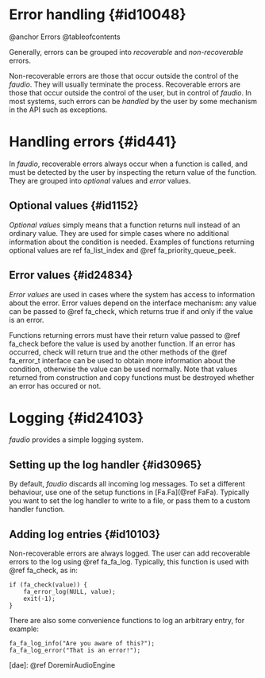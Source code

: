 
# Error handling {#id10048}

@anchor Errors
@tableofcontents

Generally, errors can be grouped into *recoverable* and *non-recoverable* errors.

Non-recoverable errors are those that occur outside the control of the *faudio*. They will
usually terminate the process. Recoverable errors are those that occur outside the control
of the user, but in control of *faudio*. In most systems, such errors can be *handled* by
the user by some mechanism in the API such as exceptions.

# Handling errors {#id441}

In *faudio*, recoverable errors always occur when a function is called, and
must be detected by the user by inspecting the return value of the function. They
are grouped into *optional* values and *error* values.

## Optional values {#id1152}

*Optional values* simply means that a function returns null instead of an ordinary
value. They are used for simple cases where no additional information about the
condition is needed. Examples of functions returning optional values are
ref fa_list_index and @ref fa_priority_queue_peek.

## Error values {#id24834}

*Error values* are used in cases where the system has access to information about the
error. Error values depend on the interface mechanism: any value can be passed to
@ref fa_check, which returns true if and only if the value is an error. 

Functions returning errors must have their return value passed to @ref fa_check 
before the value is used by another function. If an error has
occurred, check will return true and the other methods of the @ref fa_error_t
interface can be used to obtain more information about the condition, otherwise the
value can be used normally. Note that values returned from construction and copy
functions must be destroyed whether an error has occured or not.

<!--
TODO not sure about this...

As sa a special case in the interface mechanism, `null` is considered to implement
[Error](@ref fa_error_t). This means that the same procedure can be used to
check for optional values and error values.
-->


# Logging {#id24103}

*faudio* provides a simple logging system. 

## Setting up the log handler {#id30965}

By default, *faudio* discards all incoming log messages. To set a different
behaviour, use one of the setup functions in [Fa.Fa](@ref FaFa). Typically
you want to set the log handler to write to a file, or pass them to a custom
handler function.

## Adding log entries {#id10103}

Non-recoverable errors are always logged. The user can add recoverable errors to
the log using @ref fa_fa_log. Typically, this function is used with
@ref fa_check, as in:

~~~
if (fa_check(value)) {
    fa_error_log(NULL, value);
    exit(-1);
}
~~~

There are also some convenience functions to log an arbitrary entry, for example:

~~~
fa_fa_log_info("Are you aware of this?");
fa_fa_log_error("That is an error!");
~~~


[dae]: @ref DoremirAudioEngine